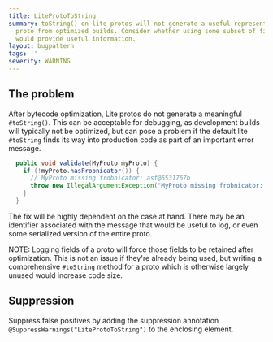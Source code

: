 ```yaml
---
title: LiteProtoToString
summary: toString() on lite protos will not generate a useful representation of the
  proto from optimized builds. Consider whether using some subset of fields instead
  would provide useful information.
layout: bugpattern
tags: ''
severity: WARNING
---
```


<!--
*** AUTO-GENERATED, DO NOT MODIFY ***
To make changes, edit the @BugPattern annotation or the explanation in docs/bugpattern.
-->


## The problem
After bytecode optimization, Lite protos do not generate a meaningful
`#toString()`. This can be acceptable for debugging, as development builds will
typically not be optimized, but can pose a problem if the default lite
`#toString` finds its way into production code as part of an important error
message.

```java
  public void validate(MyProto myProto) {
    if (!myProto.hasFrobnicator()) {
      // MyProto missing frobnicator: asf@6531767b
      throw new IllegalArgumentException("MyProto missing frobnicator: " + myProto);
    }
  }
```

The fix will be highly dependent on the case at hand. There may be an identifier
associated with the message that would be useful to log, or even some serialized
version of the entire proto.

NOTE: Logging fields of a proto will force those fields to be retained after
optimization. This is not an issue if they're already being used, but writing a
comprehensive `#toString` method for a proto which is otherwise largely unused
would increase code size.

## Suppression
Suppress false positives by adding the suppression annotation `@SuppressWarnings("LiteProtoToString")` to the enclosing element.
